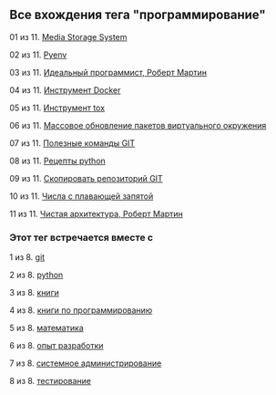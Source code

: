 ## Все вхождения тега "программирование"


01 из 11. [Media Storage System](./2021-05-08_experience_media_storage_system.md)

02 из 11. [Pyenv](./2021-04-18_pyenv.md)

03 из 11. [Идеальный программист, Роберт Мартин](./2020-07-17_idealniy_programmist_martin.md)

04 из 11. [Инструмент Docker](./2021-03-29_docker.md)

05 из 11. [Инструмент tox](./2021-03-15_tox.md)

06 из 11. [Массовое обновление пакетов виртуального окружения](./2021-01-12_python_selective_upgrade.md)

07 из 11. [Полезные команды GIT](./2021-04-18_git_snippets.md)

08 из 11. [Рецепты python](./python_snippets.md)

09 из 11. [Скопировать репозиторий GIT](./2020-07-17_git_repo_copy.md)

10 из 11. [Числа с плавающей запятой](./2021-04-25_floating_point.md)

11 из 11. [Чистая архитектура, Роберт Мартин](./2021-02-28_chistaya_architectura_martin.md)



### Этот тег встречается вместе с


1 из 8. [git](./meta_git.md)

2 из 8. [python](./meta_python.md)

3 из 8. [книги](./meta_knigi.md)

4 из 8. [книги по программированию](./meta_knigi_po_programmirovaniy.md)

5 из 8. [математика](./meta_matematika.md)

6 из 8. [опыт разработки](./meta_opyt_razrabotki.md)

7 из 8. [системное администрирование](./meta_sistemnoe_administrirovanie.md)

8 из 8. [тестирование](./meta_testirovanie.md)


